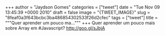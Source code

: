 
+++
author = "Jaydson Gomes"
categories = ["tweet"]
date = "Tue Nov 09 13:45:39 +0000 2010"
draft = false
image = "{TWEET_IMAGE}"
slug = "8feaf0a3f643bcbc3ba486854302533f26d2cfec"
tags = ["tweet"]
title = """Quer aprender um pouco ma..."""
+++
Quer aprender um pouco mais sobre Array em #Javascript? http://goo.gl/sJbjA
